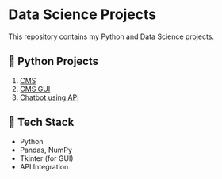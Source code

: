 # Data Science Projects

This repository contains my Python and Data Science projects.

## 🚀 Python Projects
1. [CMS](projects/cms/README.md)
2. [CMS GUI](projects/cms-gui/README.md)
3. [Chatbot using API](projects/chatbot-api/README.md)

## 🧰 Tech Stack
- Python
- Pandas, NumPy
- Tkinter (for GUI)
- API Integration
